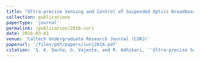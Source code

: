 ```yaml
---
title: "Ultra-precise Sensing and Control of Suspended Optics Breadboard in the Crackle Experiment"
collection: publications
papertype: 'journal'
permalink: /publication/2016-curj
date: 2016-03-01
venue: 'Caltech Undergraduate Research Journal (CURJ)'
paperurl: '/files/pdf/papers/curj2016.pdf'
citation: 'S. K. Dacha, G. Vajente, and R. Adhikari, ''Ultra-precise Sensing and Control of Suspended Optics Breadboard in the Crackle Experiment'', Caltech Undergraduate Research Journal (2016) pp. 21-33'
---
```

